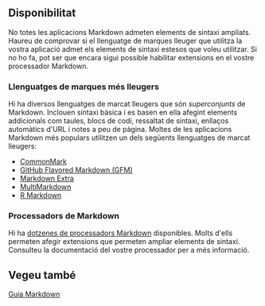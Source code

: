 ## Disponibilitat

No totes les aplicacions Markdown admeten elements de sintaxi ampliats. Haureu de comprovar si el llenguatge de marques lleuger que utilitza la vostra aplicació admet els elements de sintaxi estesos que voleu utilitzar. Si no ho fa, pot ser que encara sigui possible habilitar extensions en el vostre processador Markdown.

### Llenguatges de marques més lleugers

Hi ha diversos llenguatges de marcat lleugers que són _superconjunts_ de Markdown. Inclouen sintaxi bàsica i es basen en ella afegint elements addicionals com taules, blocs de codi, ressaltat de sintaxi, enllaços automàtics d'URL i notes a peu de pàgina. Moltes de les aplicacions Markdown més populars utilitzen un dels següents llenguatges de marcat lleugers:

- [CommonMark](https://commonmark.org)
- [GitHub Flavored Markdown (GFM)](https://github.github.com/gfm/)
- [Markdown Extra](https://michelf.ca/projects/php-markdown/extra/)
- [MultiMarkdown](https://fletcherpenney.net/multimarkdown/)
- [R Markdown](https://rmarkdown.rstudio.com/)

### Processadors de Markdown

Hi ha [dotzenes de processadors Markdown](https://github.com/markdown/markdown.github.com/wiki/Implementacions) disponibles. Molts d'ells permeten afegir extensions que permeten ampliar elements de sintaxi. Consulteu la documentació del vostre processador per a més informació.

## Vegeu també

[Guia Markdown](../README.md)
